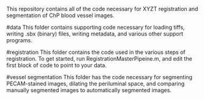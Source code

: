 This repository contains all of the code necessary for XYZT registration and segmentation of ChP blood vessel images.

#data
This folder contains supporting code necessary for loading tiffs, writing .sbx (binary) files, writing metadata, and various other support programs.

#registration
This folder contains the code used in the various steps of registration. To get started, run RegistrationMasterPipeine.m, and edit the first block of code to point to your data.

#vessel segmentation
This folder has the code necessary for segmenting PECAM-stained images, dilating the periluminal space, and comparing manually segmented images to automatically segmented images. 
